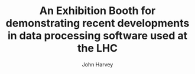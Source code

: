 ---
layout: default
title: An Exhibition Booth for demonstrating recent developments in data processing software used at the LHC
author: John Harvey
conference: International Conference on Computing in High Energy and Nuclear Physics 2012 (CHEP2012) 21–25 May 2012, New York, USA
type: NotROOT
www: https://indi.to/3vYGk
---